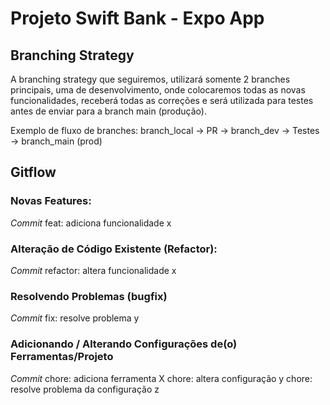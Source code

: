 # Projeto Swift Bank - Expo App

## Branching Strategy

A branching strategy que seguiremos, utilizará somente 2 branches principais,
uma de desenvolvimento, onde colocaremos todas as novas funcionalidades, receberá
todas as correções e será utilizada para testes antes de enviar para a branch main (produção).

Exemplo de fluxo de branches:
branch_local -> PR -> branch_dev -> Testes -> branch_main (prod)

## Gitflow

### Novas Features: 
*Commit*
feat: adiciona funcionalidade x

### Alteração de Código Existente (Refactor):
*Commit*
refactor: altera funcionalidade x

### Resolvendo Problemas (bugfix)
*Commit*
fix: resolve problema y

### Adicionando / Alterando Configurações de(o) Ferramentas/Projeto
*Commit*
chore: adiciona ferramenta X
chore: altera configuração y
chore: resolve problema da configuração z